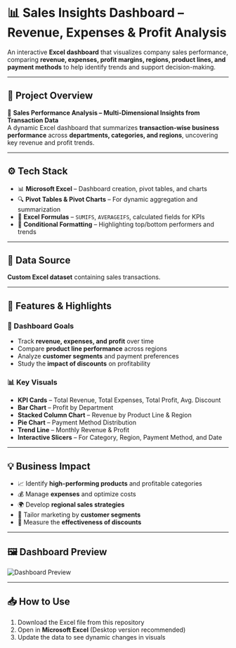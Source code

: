 # 📊 Sales Insights Dashboard – Revenue, Expenses & Profit Analysis

An interactive **Excel dashboard** that visualizes company sales performance, comparing **revenue, expenses, profit margins, regions, product lines, and payment methods** to help identify trends and support decision-making.

---

## 📝 Project Overview

💼 **Sales Performance Analysis – Multi-Dimensional Insights from Transaction Data**  
A dynamic Excel dashboard that summarizes **transaction-wise business performance** across **departments, categories, and regions**, uncovering key revenue and profit trends.

---

## ⚙️ Tech Stack

- 📊 **Microsoft Excel** – Dashboard creation, pivot tables, and charts  
- 🔍 **Pivot Tables & Pivot Charts** – For dynamic aggregation and summarization    
- 🧮 **Excel Formulas** – `SUMIFS`, `AVERAGEIFS`, calculated fields for KPIs  
- 🎨 **Conditional Formatting** – Highlighting top/bottom performers and trends  

---

## 📂 Data Source

**Custom Excel dataset** containing sales transactions.  

---

## 📌 Features & Highlights

### 🎯 Dashboard Goals
- Track **revenue, expenses, and profit** over time  
- Compare **product line performance** across regions  
- Analyze **customer segments** and payment preferences  
- Study the **impact of discounts** on profitability  

### 📊 Key Visuals
- **KPI Cards** – Total Revenue, Total Expenses, Total Profit, Avg. Discount  
- **Bar Chart** – Profit by Department  
- **Stacked Column Chart** – Revenue by Product Line & Region  
- **Pie Chart** – Payment Method Distribution  
- **Trend Line** – Monthly Revenue & Profit  
- **Interactive Slicers** – For Category, Region, Payment Method, and Date  

---

## 💡 Business Impact
- 📈 Identify **high-performing products** and profitable categories  
- 💰 Manage **expenses** and optimize costs  
- 🌍 Develop **regional sales strategies**  
- 🛒 Tailor marketing by **customer segments**  
- 🎯 Measure the **effectiveness of discounts**  

---

## 🖼️ Dashboard Preview

![Dashboard Preview]([https://github.com/YourGitHubUsername/Sales-Dashboard/blob/main/Dashboard%20Preview.png](https://github.com/Priyan0ne9/Excel-Dashboard-1/blob/main/Excel%20Dashboard%20pic%201.PNG))

---

## 📥 How to Use
1. Download the Excel file from this repository  
2. Open in **Microsoft Excel** (Desktop version recommended)  
3. Update the data to see dynamic changes in visuals  

